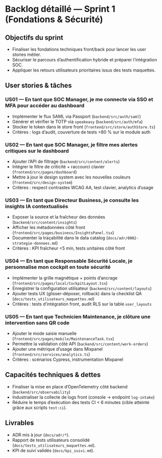 # Backlog détaillé — Sprint 1 (Fondations & Sécurité)

## Objectifs du sprint
- Finaliser les fondations techniques front/back pour lancer les user stories métier.
- Sécuriser le parcours d’authentification hybride et préparer l’intégration SOC.
- Appliquer les retours utilisateurs prioritaires issus des tests maquettes.

## User stories & tâches

### US01 — En tant que SOC Manager, je me connecte via SSO et MFA pour accéder au dashboard
- Implémenter le flux SAML via Passport (`backend/src/auth/saml`)
- Générer et vérifier le TOTP via `speakeasy` (`backend/src/auth/mfa`)
- Stocker le token dans le store front (`frontend/src/store/authStore.ts`)
- Critères : logs d’audit, couverture de tests >80 % sur le module auth

### US02 — En tant que SOC Manager, je filtre mes alertes critiques sur le dashboard
- Ajouter l’API de filtrage (`backend/src/content/alerts`)
- Intégrer le filtre de criticité + raccourci clavier (`frontend/src/pages/dashboard`)
- Mettre à jour le design system avec les nouvelles couleurs (`frontend/src/design-system`)
- Critères : respect contrastes WCAG AA, test clavier, analytics d’usage

### US03 — En tant que Directeur Business, je consulte les insights IA contextualisés
- Exposer la source et la fraîcheur des données (`backend/src/content/insights`)
- Afficher les métadonnées côté front (`frontend/src/pages/business/InsightsPanel.tsx`)
- Documenter la traçabilité dans le data catalog (`docs/adr/0002-strategie-donnees.md`)
- Critères : KPI fraîcheur <5 min, tests unitaires côté front

### US04 — En tant que Responsable Sécurité Locale, je personnalise mon cockpit en toute sécurité
- Implémenter la grille magnétique + points d’ancrage (`frontend/src/pages/local/CockpitLayout.tsx`)
- Enregistrer la configuration utilisateur (`backend/src/content/layouts`)
- Ajouter tests UX (glisser-déposer, rollback) dans la checklist QA (`docs/tests_utilisateurs_maquettes.md`)
- Critères : tests d’intégration front, audit RLS sur la table `user_layouts`

### US05 — En tant que Technicien Maintenance, je clôture une intervention sans QR code
- Ajouter le mode saisie manuelle (`frontend/src/pages/mobile/MaintenanceTask.tsx`)
- Permettre la validation côté API (`backend/src/content/work-orders`)
- Ajouter une métrique d’usage dans Mixpanel (`frontend/src/services/analytics.ts`)
- Critères : scénarios Cypress, instrumentation Mixpanel

## Capacités techniques & dettes
- Finaliser la mise en place d’OpenTelemetry côté backend (`backend/src/observability`)
- Industrialiser la collecte de logs front (console -> endpoint `log-intake`)
- Réduire le temps d’exécution des tests CI < 6 minutes (cible atteinte grâce aux scripts `test:ci`).

## Livrables
- ADR mis à jour (`docs/adr/*`).
- Rapport de tests utilisateurs consolidé (`docs/tests_utilisateurs_maquettes.md`).
- KPI de suivi validés (`docs/kpi_suivi.md`).
